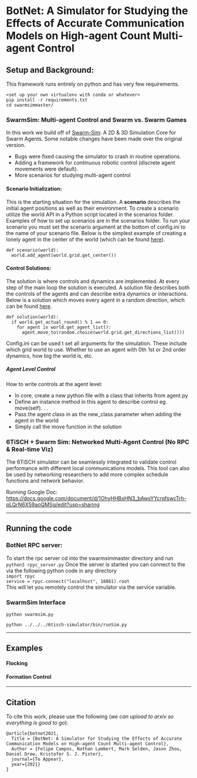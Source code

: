 # BotNet: A Simulator for Studying the Effects of Accurate Communication Models on High-agent Count Multi-agent Control

## Setup and Background:
This framework runs entirely on python and has very few requirements.
```
<set up your own virtualenv with conda or whatever>
pip install -r requirements.txt
cd swarmsimmaster/
```

### SwarmSim: Multi-agent Control and Swarm vs. Swarm Games
In this work we build off of [Swarm-Sim](https://gitlab.cs.uni-duesseldorf.de/cheraghi/swarm-sim): A 2D & 3D Simulation Core for Swarm Agents. Some notable changes have been made over the original version.
* Bugs were fixed causing the simulator to crash in routine operations.
* Adding a framework for continuous robotic control (discrete agent movements were default).
* More scenarios for studying multi-agent control

#### Scenario Initialization: 
This is the starting situation for the simulation. A **scenario** describes the initial agent positions as well as their environment. To create a scenario utilize the world API in a Python script located in the scenarios folder. Examples of how to set up scenarios are in the scenarios folder. To run your scenario you must set the scenario argument at the bottom of config.ini to the name of your scenario file. Below is the simplest  example of creating a lonely agent in the center of the world (which can be found [here](https://github.com/PisterLab/BotNet/blob/5af7fc809dea29e6e49b5275df13184c534b6518/gym-swarm-sim/envs/swarmsimmaster/components/scenario/configurable.py)).

```
def scenario(world):
  world.add_agent(world.grid.get_center())
```

#### Control Solutions:
The solution is where controls and dynamics are implemented. At every step of the main loop the solution is executed. A solution file describes both the controls of the agents and can describe extra dynamics or interactions. Below is a solution which moves every agent in a random direction, which can be found [here](https://github.com/PisterLab/BotNet/blob/72a2253bbeb5b4f1995ab12eae9a9c672c55892d/gym-swarm-sim/envs/swarmsimmaster/components/solution/random_walk.py). 

```
def solution(world):
  if world.get_actual_round() % 1 == 0:
    for agent in world.get_agent_list():
      agent.move_to(random.choice(world.grid.get_directions_list()))
```
Config.ini can be used t set all arguments for the simulation. These include which grid world to use. Whether to use an agent with 0th 1st or 2nd order dynamics, how big the world is, etc. 

##### Agent Level Control
How to write controls at the agent level:
* In core, create a new python file with a class that inherits from agent.py
* Define an instance method in this agent to describe control eg. move(self). . .
* Pass the agent class in as the new_class parameter when adding the agent in the world
* Simply call the move function in the solution


### 6TiSCH + Swarm Sim: Networked Multi-Agent Control (No RPC & Real-time Viz)
The 6TiSCH simulator can be seamlessly integrated to validate control performance with different local communications models. This tool can also be used by networking researchers to add more complex schedule functions and network behavior.

Running Google Doc: https://docs.google.com/document/d/1OhyHHBxHN3_bAwsYYcrqfswcTrh-pLQrN6X59aoQMSg/edit?usp=sharing

----

## Running the code

### BotNet RPC server:
To start the rpc server cd into the swarmsimmaster directory and run `python3 rpyc_server.py`
Once the server is started you can connect to the via the following python code in any directory  
`import rpyc`  
`service = rpyc.connect("localhost", 18861).root`  
This will let you remotely control the simulator via the service variable.

### SwarmSim Interface
`python swarmsim.py`

`python ../../../6tisch-simulator/bin/runSim.py`

----

## Examples

#### Flocking

#### Formation Control

----

## Citation
To cite this work, please use the following (_we can upload to arxiv so everything is good to go_):
```
@article{botnet2021,
  Title = {BotNet: A Simulator for Studying the Effects of Accurate Communication Models on High-agent Count Multi-agent Control},
  Author = {Felipe Campos, Nathan Lambert, Mark Selden, Jason Zhou, Daniel Drew, Kristofer S. J. Pister},
  journal={To Appear},
  year={2021}
}
```
